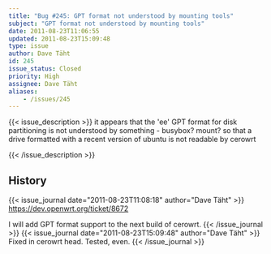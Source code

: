 ```yaml
---
title: "Bug #245: GPT format not understood by mounting tools"
subject: "GPT format not understood by mounting tools"
date: 2011-08-23T11:06:55
updated: 2011-08-23T15:09:48
type: issue
author: Dave Täht
id: 245
issue_status: Closed
priority: High
assignee: Dave Täht
aliases:
    - /issues/245
---
```


{{< issue_description >}}
it appears that the 'ee' GPT format for disk partitioning is not
understood by something - busybox? mount? so that a drive formatted with
a recent version of ubuntu is not readable by cerowrt


{{< /issue_description >}}

## History
{{< issue_journal date="2011-08-23T11:08:18" author="Dave Täht" >}}
https://dev.openwrt.org/ticket/8672

I will add GPT format support to the next build of cerowrt.
{{< /issue_journal >}}
{{< issue_journal date="2011-08-23T15:09:48" author="Dave Täht" >}}
Fixed in cerowrt head. Tested, even.
{{< /issue_journal >}}


